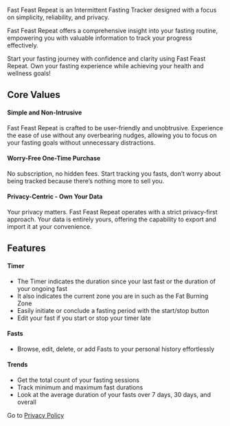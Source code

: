Fast Feast Repeat is an Intermittent Fasting Tracker designed with a focus on simplicity, reliability, and privacy.

Fast Feast Repeat offers a comprehensive insight into your fasting routine, empowering you with valuable information to track your progress effectively.

Start your fasting journey with confidence and clarity using Fast Feast Repeat. Own your fasting experience while achieving your health and wellness goals!

## Core Values

#### Simple and Non-Intrusive
Fast Feast Repeat is crafted to be user-friendly and unobtrusive. Experience the ease of use without any overbearing nudges, allowing you to focus on your fasting goals without unnecessary distractions.
#### Worry-Free One-Time Purchase
No subscription, no hidden fees. Start tracking you fasts, don’t worry about being tracked because there’s nothing more to sell you.
#### Privacy-Centric - Own Your Data
Your privacy matters. Fast Feast Repeat operates with a strict privacy-first approach. Your data is entirely yours, offering the capability to export and import it at your convenience.

## Features

#### Timer
- The Timer indicates the duration since your last fast or the duration of your ongoing fast
- It also indicates the current zone you are in such as the Fat Burning Zone
- Easily initiate or conclude a fasting period with the start/stop button
- Edit your fast if you start or stop your timer late
#### Fasts
- Browse, edit, delete, or add Fasts to your personal history effortlessly
#### Trends
- Get the total count of your fasting sessions
- Track minimum and maximum fast durations
- Look at the average duration of your fasts over 7 days, 30 days, and overall

Go to [Privacy Policy](privacy.md)

